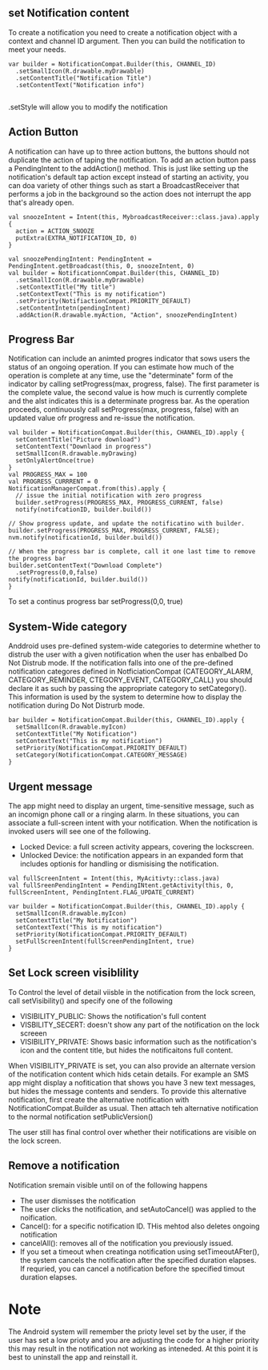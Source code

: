 ## set Notification content
To create a notification you need to create a notification object with a context and channel ID argument. Then you can build the notification to meet your needs. 
```
var builder = NotificationCompat.Builder(this, CHANNEL_ID)
  .setSmallIcon(R.drawable.myDrawable)
  .setContentTitle("Notification Title")
  .setContentText("Notification info")
  
```

.setStyle will allow you to modify the notification


## Action Button
A notification can have up to three action buttons, the buttons should not duplicate the action of taping the notification. To add an action button pass a PendingIntent to the addAction() method. This is just like setting up the notification's default tap action except instead of starting an activity, you can doa variety of other things such as start a BroadcastReceiver that performs a job in the background so the action does not interrupt the app that's already open. 

```
val snoozeIntent = Intent(this, MybroadcastReceiver::class.java).apply {
  action = ACTION_SNOOZE
  putExtra(EXTRA_NOTIFICATION_ID, 0)
}

val snoozePendingIntent: PendingIntent = PendingIntent.getBroadcast(this, 0, snoozeIntent, 0)
val builder = NotificationnCompat.Builder(this, CHANNEL_ID)
  .setSmallIcon(R.drawable.myDrawable)
  .setContextTitle("My title")
  .setContextText("This is my notification")
  .setPriority(NotifiactionCompat.PRIORITY_DEFAULT)
  .setContentIntetn(pendingIntent)
  .addAction(R.drawable.myAction, "Action", snoozePendingIntent)
```

## Progress Bar
Notification can include an animted progres indicator that sows users the status of an ongoing operation. If you can estimate how much of the operation is complete at any time, use the "determinate" form of the indicator by calling setProgress(max, progress, false). The first parameter is the complete value, the second value is how much is currently complete and the alst indicates this is a determinate progress bar. As the operation proceeds, continuously call setProgress(max, progress, false) with an updated value ofr progress and re-issue the notification. 

```
val builder = NotificationCompat.Builder(this, CHANNEL_ID).apply {
  setContentTitle("Picture download")
  setContentText("Downlaod in progress")
  setSmallIcon(R.drawable.myDrawing)
  setOnlyAlertOnce(true)
}
val PROGRESS_MAX = 100
val PROGRESS_CURRRENT = 0
NotificationManagerCompat.from(this).apply {
  // issue the initial notification with zero progress
  builder.setProgress(PROGRESS_MAX, PROGRESS_CURRENT, false)
  notify(notifcationID, builder.build())
  
// Show progress update, and update the notificatino with builder. 
builder.setProgress(PROGRESS_MAX, PROGRESS_CURRENT, FALSE);
nvm.notify(notificationId, builder.build())

// When the progress bar is complete, call it one last time to remove the progress bar
builder.setContentText("Download Complete")
  .setProgress(0,0,false)
notify(notificationId, builder.build())
}
```

To set a continus progress bar setProgress(0,0, true)

## System-Wide category
Anddroid uses pre-defined system-wide categories to determine whether to distrub the user with a given notification when the user has enbalbed Do Not Distrub mode. If the notification falls into one of the pre-defined notification categores defined in NotficiationCompat (CATEGORY_ALARM, CATEGORY_REMINDER, CTEGORY_EVENT, CATEGORY_CALL) you should declare it as such by passing the appropriate category to setCategory(). This information is used by the system to determine how to display the notification during Do Not Distrurb mode. 

```
bar builder = NotificationCompat.Builder(this, CHANNEL_ID).apply {
  setSmallIcon(R.drawable.myIcon)
  setContextTitle("My Notification")
  setContextText("This is my notification")
  setPriority(NotificationCompat.PRIORITY_DEFAULT)
  setCategory(NotificationCompat.CATEGORY_MESSAGE)
}
```

## Urgent message
The app might need to display an urgent, time-sensitive message, such as an incomign phone call or a ringing alarm. In these situations, you can associate a full-screen intent with your notification. When the notification is invoked users will see one of the following. 
- Locked Device: a full screen activity appears, covering the lockscreen. 
- Unlocked Device: the notification appears in an expanded form that includes optionis for handling or dismisising the notification. 

```
val fullScreenIntent = Intent(this, MyAcitivty::class.java)
val fullSreenPendingIntent = PendingINtent.getActivity(this, 0, fullScreenIntent, PendingIntent.FLAG_UPDATE_CURRENT)

var builder = NotificationCompat.Builder(this, CHANNEL_ID).apply {
  setSmallIcon(R.drawable.myIcon)
  setContextTitle("My Notification")
  setContextText("This is my notification")
  setPriority(NotificationCompat.PRIORITY_DEFAULT)
  setFullScreenIntent(fullScreenPendingIntent, true)
}
```

## Set Lock screen visiblility
To Control the level of detail viisble in the notification from the lock screen, call setVisibility() and specify one of the following
- VISIBILITY_PUBLIC: Shows the notification's full content
- VISBILITY_SECERT: doesn't show any part of the notification on the lock screeen
- VISIBILITY_PRIVATE: Shows basic information such as the notification's icon and the content title, but hides the notificaitons full content. 

When VISIBILITY_PRIVATE is set, you can also provide an alternate version of the notification content which hids cetain details. For example an SMS app might display a nofitication that shows you have 3 new text messages, but hides the message contents and senders. To provide this alternative notification, first create the alternative notification with NotificationCompat.Builder as usual. Then attach teh alternative notification to the normal notification setPublicVersion() 

The user still has final control over whether their notifications  are visible on the lock screen. 

## Remove a notification
Notification sremain visible until on of the following happens
- The user dismisses the notification
- The user clicks the notification, and setAutoCancel() was applied to the noification. 
- Cancel(): for a specific notification ID. THis mehtod also deletes ongoing notification
- cancelAll(): removes all of the notification you previously issued.
- If you set a timeout when creatinga  notification using setTimeoutAFter(), the system cancels the notification after the specified duration elapses. If requried, you can cancel a notification before the specified timout duration elapses. 


# Note
The Android system will remember the prioty level set by the user, if the user has set a low prioty and you are adjusting the code for a higher priority this may result in the notification not working as inteneded. At this point it is best to uninstall the app and reinstall it. 
